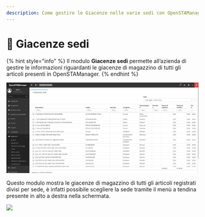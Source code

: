 ```yaml
---
description: Come gestire le Giacenze nelle varie sedi con OpenSTAManager
---
```


# 🏬 Giacenze sedi

{% hint style="info" %}
Il modulo **Giacenze sedi** permette all’azienda di gestire le informazioni riguardanti le giacenze di magazzino di tutti gli articoli presenti in OpenSTAManager.
{% endhint %}

![](<../../../.gitbook/assets/image (470).png>)

Questo modulo mostra le giacenze di magazzino di tutti gli articoli registrati divisi per sede, è infatti possibile scegliere la sede tramite il menù a tendina presente in alto a destra nella schermata.

![](https://firebasestorage.googleapis.com/v0/b/gitbook-x-prod.appspot.com/o/spaces%2F-LZJeLg23eVDvrCv74U7-887967055%2Fuploads%2F4ulOYCHjtZhAlczBJXOt%2Ffile.png?alt=media)
